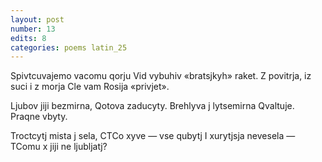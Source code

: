 ```yaml
---
layout: post
number: 13
edits: 8
categories: poems latin_25
---
```


Spivtcuvajemo vacomu qorju
Vid vybuhiv «bratsjkyh» raket.
Z povitrja, iz suci i z morja
Cle vam Rosija «privjet».

Ljubov jiji bezmirna,
Qotova zaducyty.
Brehlyva j lytsemirna
Qvaltuje. Praqne vbyty. 

Troctcytj mista j sela,
CTCo xyve — vse qubytj
I xurytjsja nevesela —
TComu x jiji ne ljubljatj?

